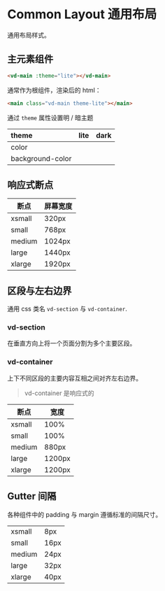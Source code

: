 # Common Layout 通用布局

通用布局样式。

## 主元素组件

```html
<vd-main :theme="lite"></vd-main>
```

通常作为根组件，渲染后的 html：

```html
<main class="vd-main theme-lite"></main>
```

通过 `theme` 属性设置明 / 暗主题

| theme            | lite                                      | dark                                      |
| :--------------- | :---------------------------------------- | :---------------------------------------- |
| color            | <color-cube color="#333333"></color-cube> | <color-cube color="#ffffff"></color-cube> |
| background-color | <color-cube color="#ffffff"></color-cube> | <color-cube color="#333333"></color-cube> |

## 响应式断点

| 断点   | 屏幕宽度 |
| ------ | -------- |
| xsmall | 320px    |
| small  | 768px    |
| medium | 1024px   |
| large  | 1440px   |
| xlarge | 1920px   |

## 区段与左右边界

通用 css 类名 `vd-section` 与 `vd-container`.

### vd-section

在垂直方向上将一个页面分割为多个主要区段。

<section-basic></section-basic>

### vd-container

上下不同区段的主要内容互相之间对齐左右边界。

<container-basic></container-basic>

> vd-container 是响应式的

| 断点   | 宽度   |
| ------ | ------ |
| xsmall | 100%   |
| small  | 100%   |
| medium | 880px  |
| large  | 1200px |
| xlarge | 1200px |

## Gutter 间隔

各种组件中的 padding 与 margin 遵循标准的间隔尺寸。

|        |      |
| ------ | ---- |
| xsmall | 8px  |
| small  | 16px |
| medium | 24px |
| large  | 32px |
| xlarge | 40px |

<script>
import SectionBasic from 'docs/examples/layout/common/SectionBasic';
import ContainerBasic from 'docs/examples/layout/common/ContainerBasic';

export default {
  components: {
    SectionBasic,
    ContainerBasic
  },
};
</script>
